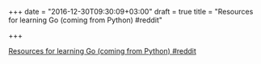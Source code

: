 +++
date = "2016-12-30T09:30:09+03:00"
draft = true
title = "Resources for learning Go (coming from Python)  #reddit"

+++

<p><a href="https://t.co/OZ1KM78CRS">Resources for learning Go (coming from Python)  #reddit</a></p>

